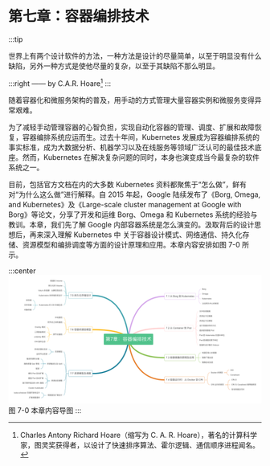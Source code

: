 # 第七章：容器编排技术

:::tip <a/>

世界上有两个设计软件的方法，一种方法是设计的尽量简单，以至于明显没有什么缺陷，另外一种方式是使他尽量的复杂，以至于其缺陷不那么明显。

:::right
—— by C.A.R. Hoare[^1]
:::

随着容器化和微服务架构的普及，用手动的方式管理大量容器实例和微服务变得异常艰难。

为了减轻手动管理容器的心智负担，实现自动化容器的管理、调度、扩展和故障恢复，容器编排系统应运而生。过去十年间，Kubernetes 发展成为容器编排系统的事实标准，成为大数据分析、机器学习以及在线服务等领域广泛认可的最佳技术底座。然而，Kubernetes 在解决复杂问题的同时，本身也演变成当今最复杂的软件系统之一。

目前，包括官方文档在内的大多数 Kubernetes 资料都聚焦于“怎么做”，鲜有对“为什么这么做”进行解释。自 2015 年起，Google 陆续发布了《Borg, Omega, and Kubernetes》及《Large-scale cluster management at Google with Borg》等论文，分享了开发和运维 Borg、Omega 和 Kubernetes 系统的经验与教训。本章，我们先了解 Google 内部容器系统是怎么演变的。汲取背后的设计思想后，再来深入理解 Kubernetes 中 关于容器设计模式、网络通信、持久化存储、资源模型和编排调度等方面的设计原理和应用。本章内容安排如图 7-0 所示。

:::center
  ![](../assets/container-summary.png)<br/>
  图 7-0 本章内容导图
:::

[^1]: Charles Antony Richard Hoare（缩写为 C. A. R. Hoare），著名的计算科学家，图灵奖获得者，以设计了快速排序算法、霍尔逻辑、通信顺序进程闻名。